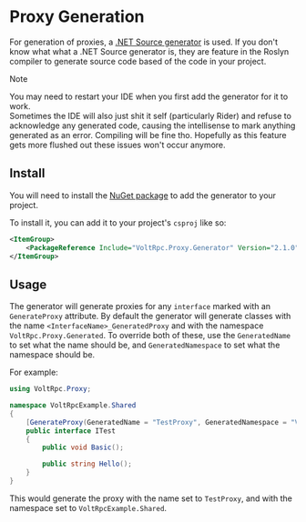 # Proxy Generation

For generation of proxies, a [.NET Source generator](https://devblogs.microsoft.com/dotnet/introducing-c-source-generators/) is used. If you don't know what what a .NET Source generator is, they are feature in the Roslyn compiler to generate source code based of the code in your project.

> [!NOTE]
> You may need to restart your IDE when you first add the generator for it to work.<br>
> Sometimes the IDE will also just shit it self (particularly Rider) and refuse to acknowledge any generated code, causing the intellisense to mark anything generated as an error. Compiling will be fine tho.
> Hopefully as this feature gets more flushed out these issues won't occur anymore.

## Install

You will need to install the [NuGet package](https://www.nuget.org/packages/VoltRpc.Proxy.Generator/) to add the generator to your project.

To install it, you can add it to your project's `csproj` like so:

```xml
<ItemGroup>
    <PackageReference Include="VoltRpc.Proxy.Generator" Version="2.1.0" />
</ItemGroup>
```

## Usage

The generator will generate proxies for any `interface` marked with an `GenerateProxy` attribute. By default the generator will generate classes with the name `<InterfaceName>_GeneratedProxy` and with the namespace `VoltRpc.Proxy.Generated`. To override both of these, use the `GeneratedName` to set what the name should be, and `GeneratedNamespace` to set what the namespace should be.

For example:
```csharp
using VoltRpc.Proxy;

namespace VoltRpcExample.Shared
{
    [GenerateProxy(GeneratedName = "TestProxy", GeneratedNamespace = "VoltRpcExample.Shared")]
    public interface ITest
    {
        public void Basic();

        public string Hello();
    }
}
```

This would generate the proxy with the name set to `TestProxy`, and with the namespace set to `VoltRpcExample.Shared`.